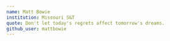 ```yaml
---
name: Matt Bowie
institution: Missouri S&T
quote: Don't let today's regrets affect tomorrow's dreams.
github_user: mattbowie
---
```

